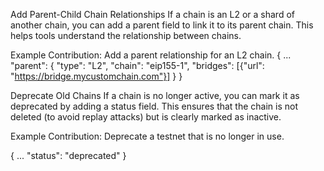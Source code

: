 Add Parent-Child Chain Relationships
If a chain is an L2 or a shard of another chain, you can add a parent field to link it to its parent chain. This helps tools understand the relationship between chains.

Example Contribution:
Add a parent relationship for an L2 chain.
{
  ...
  "parent": {
    "type": "L2",
    "chain": "eip155-1",
    "bridges": [{"url": "https://bridge.mycustomchain.com"}]
  }
}

Deprecate Old Chains
If a chain is no longer active, you can mark it as deprecated by adding a status field. This ensures that the chain is not deleted (to avoid replay attacks) but is clearly marked as inactive.

Example Contribution:
Deprecate a testnet that is no longer in use.

{
  ...
  "status": "deprecated"
}
